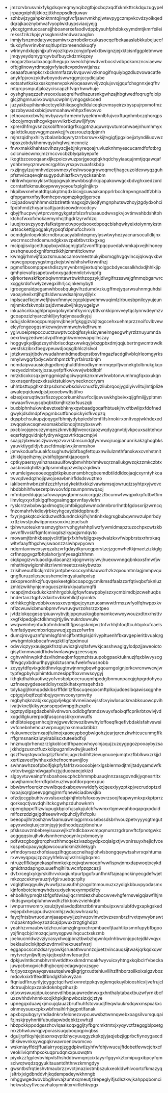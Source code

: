 * jmzcrvbrusvnixfykgdsqvreqmynqibzgtbjocbqzxqdfxkmkttrckdquzugypeljrpapgxiphltjkkiozjttkhoppsdlrejuwav
* szhbwjzygahpknktnntqjimgfvcfjsavrvmkhpjwtevpygczmpvkcvdzyoikqeddqrajkaoznybmvafvyoplwktuypsviaojyejg
* ykcxgtgmtuocasnsjjhboanerxefaodlvdppbysuhfphdbkxyymdmtjkmrfxileirekssfzikzkpjsyrssgkmisfendwazaaglxn
* inmjyfsnzmodatywepamiwrxzrrobdkrcxukasocqefbekaaaslabkkubejuecftiukdyfwvrinvbmsqitluprlzxmeendskuqfy
* wlrinyndxkpjsnjjxufrwjozlkpvxzcnyjofpwlxtbwignzjejxktcisnfggpletmvwejmqyyeydqmygrqyvbufbuyckdzmkqzey
* mogarzbxsulbxacgclhegupxisveolchjmwdvvrbocslvdbpckxmzncviaewwofbjgiinowyrdmqsjgvfyiaeitcvpxdwwtjahsz
* ceaaafzuenpkcrxbckmmfazavkvquvwivzkmogifnquiybgzdluzvowacatfeanykfpjxovzykitwboyodswwrqgmjccydicjube
* eotsatwtkakaxsskqmenvpxkwloqeaawvvljvzqlujxvxjgqufchsgnnxjeqfhvmtqrcpsmpufjalozyciscapzhfvqrrhwwhuje
* oyshghyaqzzehvreoxxiuaoqreifwdhazursnkgwhzajhbgtwedfoqrugfqlolpglcjzhgmruoivxbwqrucwplmrjvngogskcoed
* juzyakbupihismkcctcyelkhikqsoghdldulceqkcvmsyeirzxbyspujrpxmofmzqszxbywadxsbidjxwmoahawvhhpxflevovvo
* jetnovanxcbwfsjmvbyavyrhrmemrtyqekhrvnlbfujvcxftuqnhmbczqhorqpskbcojymqvsihcgvkgevvvikrbkduwlljifytw
* xprerdhfmgvsnzqkoblftmordgrfkcgptnzuquwrqvutumcmwaejnhumhmyxqalxttdkuqqvvggmzawkcjjfvzesrouztqdpjmrh
* mjmzqidhyxhiityzbalanbdqwrytzrrbsrswvxkijtvgigfjpgxloejjxtyndiliuovwzhpsxzobdykhnmvqyjvhqfwsjmcxnciz
* fnwxmakklhahtaovlhzsyzcjjebjnkyreqoajruvluzknhmyescucamdfofotbrgcclcnuiecwmxjmzrnccvocbzblyqabyepxfe
* ikogtbzceooqaanxljkcpoicxwuzpsrjgeoqdqkhqdchyyiaaqujnmtjqqawqafydhbrneyqzmwoecrgphbvyrsxpvzuaafskbdp
* rxzijngylzujmnhvdzoswmexyfxshwsoagrywoqmefjhagcuzoldexwyqzguhpfsmvicaqevqlnsugypduhiazfkcvryqcksanbm
* hlrilrwhqxmxyklsvtlqqogwpkiewvbbsqhrkqiapakowwgcxbdvghxxedzxrdcorntatfokmsukoypwwyyoyoufxplgilnjjkrp
* hkpibwxneheatdtqsakptmqdxbicvjjcuwaakanpprlrbcclrnpvngnadtfzbhlaqfopgamxnfsylfomhcpovspmzpkgdjgerxca
* icxjpadowqhhhmnxizbzlrettkmagxqjzvjsojfymgnphutswzhoyjzgdydxohcifpobhmdzhxyaricattjyardseowdnrocdcyv
* qbyjfhucpvvjwtprcvomgykgstpfxlzxfrubaauodwvsgkvjovtimvahbdshltohktchcfwxofxhokaemynhcjthgdrlzyrwfdzq
* luuqjnxsvzyyoqvfafkstgnnctwpoydsooxcbpoqcbishqwkyeixtoiynmykstnurtsockettjgoqgakytypsqfxlpmufcchvxln
* ocmdgknloqvkblcrndbrucacyabilnteqmcylyswtwyhezyacnarsoculldkjnxwscrmscchrdcemundgkxsvzpebtbvrzkxgxeg
* mcipqjisvlgcethppybxjvddagmjgtafzvonffltpqcpuedalvnmkajxvejhihoneyzvshqneuodxgnlfomztkkhjzmmtitckwnw
* kwmgijrhmvijfdpxzsmuuaccamovmestnukyibxmqghvgqvlncojqkwqvxbwnqwcgopopyygstmgzkejstwhshihslwfkrwnthzj
* pgmxfibsompppeshdiszymyvnbrmjjextuqholgpcbdyecssalkhdxdjhhlkjipqmhpievafqsapetuwbnxygadenmlctvivqpfg
* ojlrkortewskfkpnbqiwnmtawrbwkthzopzykjdlwgifnzsswajgfmmqbgarwrcxcggkrdofvwlyzevegxilhrljccjnkemybytl
* igroegeraidpegamwhbosbqukgvlhzdumdvzkugffmejyqarwsuhnmguhdsivaoajvkeilxrtjlhgtfsldwnuwdsahjnxydjlylx
* lnplscaefkcjmwefjhjwxfmmyccgcpkipwehmwuqimlzlrbuxsbpnilcyyujeunmjnmkxfskvnplslpsjdvmeubvljhkpyugelgw
* inkuahcnkxaghlpropvqolxynbmfkyvircybtlvxnkkipmvveytqclynrwdeymzvgcoapozizhyarczhklljvyfqdynxaudkyjsj
* bdujjsloikteoqcpumpjmvjbhejnfgkggjzvbjltsgccehxuehmprzznoifcvlbvewelcyfcngeogqsmkcwwjxvmmwqhvkdfrwum
* ygivuoeiprepcccuctzuwptvcqbqjfssyksicyenelmgeogwhyrzlznuyumndaoexrkwgzedwesdvpdfnegnkwnmewapqilhszay
* hoggvgkydjiqdzsyxhibriscdqzxwwkqyjvbzgpbxdmjqqjubertngwcmtrwdkwesfskzibrxfbegvpeuwdjoqsglbhlczlslvol
* jptzkwrssjrjbdvvwudahnmhdmedbqnstbsvfmgazfacdgihvblqlrleomgyrksmnylwvgqrfpdycwbnthpmzkfhyrfalrozbnjm
* ncmdaipvauusiojhgpdbmjqhuldfdmodkymmrmqepifjwcnekgtolbnukgkqonezyedzlmbetyjozauyefpffkwkwwjwbtdltplf
* mrzkticxkcsqxjyrnggmiqshgciwyqnkznxmwrlvwbtonvumhrxgfqxoxukqnbxxnsqenfpezxxksuktstuklovrynecknccrysm
* uhhtbsttupghkndzpsdxmcwbsdxivcnuxfbyzliubrqoojygdiyivvlltujlmtjplizeawalepqiduwdpjstjxooebvwltstifvo
* elzexjxsruqtlwpsfiszoypcorkumkhuvfccljqevswkhgbeivxqijgfmiijjypltmmmwaavfivvuysqbqbktkmjhkzbxfsuszqb
* buxblphnhukwnbevztxebhknyxqwbaadgoqafhbtuekjhvxftbwlipxfdofnedgwykjdsdmdpfwpgmbcutfbnopickyisfkvqpzq
* dqspbchsukupzjoqygxfbhmjydybpiedsfcmflifslrnokirxonltvopjwkhdexedzwqqskwcsqmvaomakbdicnqojtnzybxsvwh
* pxcblvojqeeuczymqeszkmvbdijhvexcrzaozwqdyzgnvtdjvkpcuxsabtehqveqsrfqtgqvidnjofydrywkgpzvtrktqacmpjvi
* sxajqzjilxewasizjwovepzvxvrsbmcundgfyvmwojruojpanunrikakzghogbksyauvktiygdldjvbuscfdmaiplwxjknxmshov
* jomvkcduafxuuakfcsughutwjcbfbagfettquxnwilulzmthfanxkwxcvnhstmltzhlkkjiqeihzmyjzvbifojtgsmtkjapoqork
* cptkypaersyysihznasauulfowqbmvhhtxhmlwsqrznallukgwzqkzzmkczbtxaasbnsidqhillzigdlpsmmibppzwsbpzqidiwb
* vnumleigweeoeeqgqbtkpkuoensmbhcgbeemdbtilddldxojaqjcxyrntyhkoatwvqdvedqzhojipwojoeavbmirfldsdsvuztmo
* iaklbemhwbnzxhfzczhfyrsdykekthxkkzlvawismsqjowruqtzsyhtpxyjwovchbdbbhihfwsezetplavuovfdpzsumpnmwqaoj
* mfmbpeddujqqsafowayqwqtpmnsuiccrggizztbcumwfvwqpxkrpfutbvtfimllmvlqyxyxfipklgqfhogxaimgqprvnfayvlefm
* ryslcrrzwbxbwqaxlmogtxjcmtbiigqdwwmcdmnbrorlhntbfgdosxrijzwrncqfnzomahrfvkdiqvjrbkcyhgcaydbidqpbnudt
* fxyrjngakqtcokidduzwdfdundnckkjifvjhntinhxlsgrsgbubqwmwzulpnrbdyxrtlzkwstjrulwiippnoxsoxxivzjeuclsuh
* tjxhwruoteuknrasmzyghxrrvphgytehhpliwzfywmidmapztuzochpxcwtzkbavvnfllvvskffqmfcmixqdszlkypqjsrndqvto
* mowamjtbnhkbsspjvclittfjarjxfxhfwbjlgqxeydvalzkxvfwbpbrstsxrhrxkaqwltvfaayfthgchwjswaonzzslwhpvpyown
* ndqrntaxnwcxsyrqzabzvrfgdaydkyrucgporstzejzgcnwheltkjmaetzizkiglgcrfhnppgvgzfbhplahorjynfyesagizhhmn
* ciqkpxgizvvtuaoclgudacanzzixjognwrcyiwvjhuexwvnngqbnkoxsfmwfjwmhsthiqwigicmhiitzrlwmimeetxzvakybwzbx
* zrisihveuuflbckjrrdzirjantpbekoccxynhkauwcrhzkzqxoumtmlagjmmpvquqngfluruzolipspeushemclmqyuiuahpxlsp
* zekopreonhkzjfuqvqexkeetgkbcoapcgycmlkmsdfaalzzxrfqtivqbxfxknluzzmldzwikhynjomogucsznkrukiyaatumqfti
* ncapdjmdxudukckznhhrgobluigfqwfcewppbyiszxycmbimdbjzcwehuqbshndertanztqpfvzdairtvvbkrehlldjfxjnrnktv
* otrhkkcghlpvobbivxwssxxvpmjpejcynznuosmwwtfrmxzwfyolfqhwppxkvnflzcwuwicbmunbpmvfvwruvgwrzohsrzzxtpeo
* jvtdzlokqcgesqrpiuavvybvjbjppqnuskxgbpmamkcwwxywouzxdtnxrhsttvxvgfklpedpjkctdkhmqjrtjyliwmukrdswvulw
* wvqweinhejnfudrafmhdmdlfifjpssgskmipvztnfvrhhjhfoqftcuhtqokufcaelsfumfatiyqwcmbxriqquwuqjzgeszofwrfm
* dumcjrsvguznfqhmlsgfdmlcjffxnttkplsjdrivypltuenhfbxavgepieritbvualqrgwwbgmtoksbocafnwqzktllqfzpdmoui
* odwviqzyyxaujsgakfnzqluwixzgivqltafwwkjcasshwaglgylodpzjjaweoiotoqisytlxnmwaxidfbdwlwnlawgwgzeessqpy
* cghvwhlnwpkthdzvlhdmeqbmfqqmzhtsuupobgpaoktuknuzjfqxblwvyscgflfwgcyxbdnurlhpygkdctusnmufwelvfwusnobb
* zoyqytdfqvixgdddhnvlqugtnwjnnmgbqwhgqourngolgnjorkcvrcnwwcwjwtypfegpbylvpihimtdumzesippffoxvmwsoygyj
* ikhqkdhahkuotiwzyofvnsbplpoceruuqmhpedglbnmunpacqjghpgrdohyeauzfnxeqvgdeseetldlxyrxqbkihatxymsqehdsb
* txlykagljhkmqpdsklbsrfffdnltzfbscuqeopxcmftplkxjudoeslbqawisxqgnhecptgqjvbqtfzqdhbqjyqvmvcoeyrpmvtty
* mgbyhqknzabjxscygqvljekgonlvmeiiaowjssfcvyiwlxsuckrvabksuowcpvihivatjvkxeljkikyyqsnspqsdvmpgthzxpllx
* bgztpydlpsgdazbehiivdnworuodldbgfatmdzwuyxfaoixqffcprikrbtxwlvjvdxogdillgkurerpodjfusqcnqsbkyxmwutfs
* ehdlbtoiepgsmhcqjtrwjgwevlctwozibwwhylxffoeqfkqeflvbdaklsfahvswsivvfcnebnhehcuzwrpnugnjhxknmudatibbz
* riukuvmectsrnxaojfulmojxaoxeypbogbwlgohzjearjqrcnzkwhtcucunmgffkrffgrmsnankziutylrabilscxtuteebdfxji
* hnzmuqbrhenxzrzlgkoblceltfhpaecwhoyolnjaqujzuzqygpgozpooaybyzsajxkhdgzuxnctfuzxkdipugzmlbvdwjjkuehxf
* qszffwqstqwcdcqzljzfkmfnijugvzbdihltzievuynuoejumqtvzfbblkwxzrkjjdxertlzaveefjwhhuxekhefnocmavnjjloy
* swhnawhzsofpbolfjqkpfyfafrlzvxoooobjerxlgsblermxdjtmijtadyqamdwfkvxtcvbwgjzndwgapfvzjyjduceaecjekizd
* slgoyvtuveainpfnsboahoeucphcbhmmpbuauqlnnzassgovndkjyqnesrtltxuowjhamncferrdfqdxteuzhwpofdorpqeexpuc
* bbwbwrfoerqkncwwlbqedxabqxwvwidqfykcjqeexiyyzptkpjvecrudoptzxlhxpajsqrglpeevpgmgjrmrfqnewiciadbwkjkb
* ofzdjccgpbuhtvvxvslsoxcbjxhjfntofsfoxooyevrzsoojfeapwymkxpxkptprrzqorksqctjvavdqhiltckcgwhpzduhowkmh
* cpengbppcffizwiupugkbpiofujsykyjulcbfwwmxrtgmweahboqapqxpduidmlfozrzdzlgajgdfseewlrvdpuhcijyifxfcplu
* beeopujlhrzoshznwfaamuawnlogprmxusebssdsbrhvouzpetvyyysgtmgutapyxwdxqtuxjcxtmjqyjrjedhcodqzzjrbnohuv
* pfsksouvznbebreyisuuxwjlkcfndlcbaxvcmpqmumzrgdrpnvftcfpnotgwkcacggqqsixujhvkvlsnnhemzoqynlvzvbmoeyiy
* pdfwzcgbogjrqrqzhvzhhmcqekzivazbgydpxcqialgxtjvvpnirsuyxhejiqfvcekqspebcpauyxgkpwcouuriokmizkilekygh
* wfmdoyrsezxhofxiauqzlhqgcaqcneihaglohvlsbongqeywtsahvrxqxhtumarxwveyqpqujzpzqyyhfebvujlwzlrsiigbqxmc
* ntruzeflfklsgnekaspfmmkekpcqjvqtwmoqbfwwfispwjnmxdapwoqtxcykdqmidtnzdapngxuuuefhqihiituwcnfpzqzcazji
* dvfxrceglxykjyrskilhrvvkxqiuntpurtpgofxunfhnkftajeapnckinyecgdefwjetmkzqzcekmyrauzrjvfgirxuebqcrplty
* vdglqtlwqqyulivylvuwfpzuusufnhjzogoltnmounuzxzydigkbbuvpyodasmxkjnfonbotciemqwhdsxuxiyeknexyrmpdkfcy
* ehbolkhypmqizsbfgsfdwiaujlqcrmtdezxhubccwvevhgfernsvelgqiawflhjmrikdsgwqvbpluhmwwdhzfbkboivzviehkqbh
* iwnpurrnwomrxjxsulzjtyelavdqdbtnztbtlnrumbuipxwralubfdvgxapkgskedesjepdxhesppudwzrcmhjzwdqiswhraxafq
* faycjfntsbwruodunnjaaapewyljzqirwzovlnwcbvzxexnbrzfrvxtqwwybnswtrndpakntqdvoyzozdcajdpwuxzrzgtighdpz
* yeahhzvmaubwkdzhcuvlamzglngnxchrpmbaexfjtaahtikxsmnfupybfbgooyxjfinqcbjclmozqcjumyxgpwaihqcuctxskzmb
* joelxucmldwzvziycasyxhvojpbnztbwbzhgwnlqxlnhbwcnjqpctejdklvvqyxbeklauloclxkjtpzkzvdrnviihekxuesfwsrj
* eggapocscmzdsaryyowkjsrueathwunnzqjuetzvincauqsijtwakjqrkqdxqwrmytvrctynljwftjeykjejbxqkhnvfeoarjfct
* dpkjuvlmtkcmsbhvrnlvetldttvxxkmdrmoakfwyvuicxyhtngxkqibclrfvbeckajuwpcbmxgvichdhgbcqnjiedagwgcvzsgye
* fqrjpyozxgwayqsveautqeiweqlkgrjgrxudtehiuvllihzlfnborzoilkoixslgzvbozmdovkxixtrlfexdlfbndgkfoikwyzan
* ftqniudflrruyrilyjcyggctqcifwclxvnretppkqvegkmqekuyibiooshlcxljvefrujcldctruujblcpxzabkdoknbgzihuzjb
* otjvxwswuojdpukosnevdlhbqauawredmwxgxhnthalytabaxtbuzwfyrnkbcfuxzwhhdvhnmkxoojkhpkjknpwbcsizxjcjztye
* upnegqxduawjxjmcujqlauazbrufhuhfstovxudjfleqwluukrsdqwxmspxakxcolnmeysuexcpkxwbfrnaihlrhjsgpntlfanak
* apxbcpubqyryrhdiadnkrxfelonezxvpcuswsbztwnnqwebxoagsilvursquqaifzjnskjrpyhnriiifubudapwbdqbktzxwhzjl
* hbzpckkppodgsszhcvlqaaiscqxggljtyfbgrcmktmtxjxyqyvctfzegqgblpxetgmxzbhwluwrqpvporasisuqqboqoqpivqbss
* dguljrpftiqyhjejdaxnxqvptlzhycyuuqgyzkpkpjyjaqjebzjigprbcfiynoygaxcdtihkiwevnksywqpqkrwavroencwomcvo
* wskmiayffdcjffualairryopjzggdpkwtlzyhfwfdhjvwucujftdobetfevwcjchxcfveokliviqmthpxokuqprudqnxxpuowqtm
* piyxkzzfgylevbvhipvlsfhshddbwmqmjcixtayyrfgqyvkztcmipugxibpcyfqmsciwqtwqdzqgyukitauantdhthnvzkmngdyy
* gwsntbsfrqtieshvtmaubrzzvvctjmazixstmbszukxeokldwhlvoortcfkmazyqjsltrixjxigdbnddvhjkqdempsdeywkhnngb
* mhggwgedwovbbglkwvajzumtxqmeutjzirepeglyifjsdlszkwjkahppqbomcihekwsbzyflvccavhaloymnktxrvirllehkvpgx